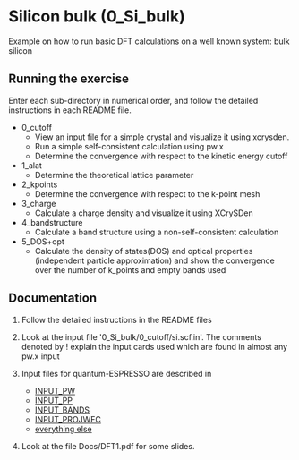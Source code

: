 # Silicon bulk (0_Si_bulk)
Example on how to run basic DFT calculations on a well known system: bulk silicon 

## Running the exercise
  Enter each sub-directory in numerical order, and follow the detailed instructions in each README file.
  - 0_cutoff 
    - View an input file for a simple crystal and visualize it using xcrysden. 
    - Run a simple self-consistent calculation using pw.x
    - Determine the convergence with respect to the kinetic energy cutoff
  - 1_alat
    - Determine the theoretical lattice parameter
  - 2_kpoints
    - Determine the convergence with respect to the k-point mesh
  - 3_charge
    - Calculate a charge density and visualize it using XCrySDen
  - 4_bandstructure
    - Calculate a band structure using a non-self-consistent calculation
  - 5_DOS+opt
    - Calculate the density of states(DOS) and optical properties (independent particle approximation) and show the convergence over the number of k_points and empty bands used

## Documentation
  1. Follow the detailed instructions in the README files
  2. Look at the input file '0_Si_bulk/0_cutoff/si.scf.in'.
     The comments denoted by ! explain the input cards used which are found in almost any pw.x input
  3. Input files for quantum-ESPRESSO are described in 
     - [INPUT_PW](http://https://www.quantum-espresso.org/Doc/INPUT_PW.html) 
     - [INPUT_PP](http://https://www.quantum-espresso.org/Doc/INPUT_PP.html) 
     - [INPUT_BANDS](http://https://www.quantum-espresso.org/Doc/INPUT_BANDS.html) 
     - [INPUT_PROJWFC](http://https://www.quantum-espresso.org/Doc/INPUT_PROJWFC.html)
     - [everything else](https://www.quantum-espresso.org/resources/users-manual/input-data-description)

  4. Look at the file Docs/DFT1.pdf for some slides.

      
        
        
